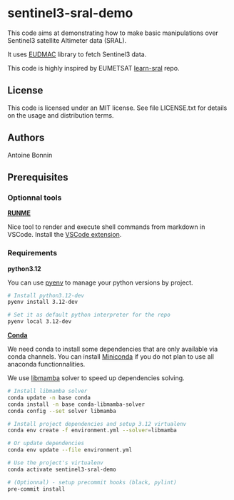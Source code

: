 # sentinel3-sral-demo

This code aims at demonstrating how to make basic manipulations over Sentinel3 satellite Altimeter data (SRAL).

It uses [EUDMAC](https://anaconda.org/eumetsat/eumdac) library to fetch Sentinel3 data.

This code is highly inspired by EUMETSAT [learn-sral](https://gitlab.eumetsat.int/eumetlab/oceans/ocean-training/sensors/learn-sral) repo.

## License

This code is licensed under an MIT license. See file LICENSE.txt for details on the usage and distribution terms.

## Authors

Antoine Bonnin

## Prerequisites

### Optionnal tools

**[RUNME](https://runme.dev/)**

Nice tool to render and execute shell commands from markdown in VSCode. Install the [VSCode extension](https://docs.runme.dev/getting-started/vscode).

### Requirements

**python3.12**

You can use [pyenv](https://github.com/pyenv/pyenv) to manage your python versions by project.

```sh {"id":"01J8P8CJ70DD7FYZ7B2PTEH0H1"}
# Install python3.12-dev
pyenv install 3.12-dev
```

```sh {"id":"01J8P90EV8JAN2XHSNB3YKSQPK"}
# Set it as default python interpreter for the repo
pyenv local 3.12-dev
```

**[Conda](https://docs.anaconda.com/anaconda/install/index.html)**

We need conda to install some dependencies that are only available via conda channels. You can install [Miniconda](https://docs.anaconda.com/miniconda/) if you do not plan to use all anaconda functionnalities.

We use [libmamba](https://www.anaconda.com/blog/a-faster-conda-for-a-growing-community) solver to speed up dependencies solving.

```sh {"id":"01J8PCGEAAC83CN6JDQ7M79Q39"}
# Install libmamba solver
conda update -n base conda
conda install -n base conda-libmamba-solver
conda config --set solver libmamba
```

```sh {"id":"01J8PCRR9NS7NW97TNFKC2Q423"}
# Install project dependencies and setup 3.12 virtualenv
conda env create -f environment.yml --solver=libmamba
```

```sh {"id":"01J8PD7W29RA6FTWQFQ6ACNYRY"}
# Or update dependencies
conda env update --file environment.yml
```

```sh {"id":"01J8PCK4MF4GPRB83ECRK84VY3"}
# Use the project's virtualenv
conda activate sentinel3-sral-demo
```

```sh {"id":"01J8P9NSFP1JWKZXHZ0CDQD3H3"}
# (Optionnal) - setup precommit hooks (black, pylint)
pre-commit install
```
